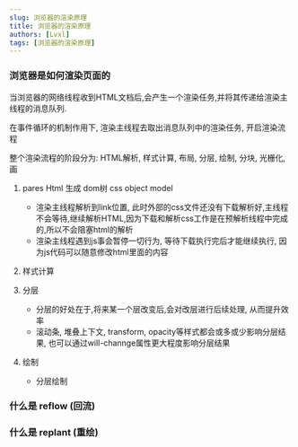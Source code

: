 ```yaml
---
slug: 浏览器的渲染原理
title: 浏览器的渲染原理
authors: [Lvxl]
tags: [浏览器的渲染原理]
---
```


### 浏览器是如何渲染页面的
当浏览器的网络线程收到HTML文档后,会产生一个渲染任务,并将其传递给渲染主线程的消息队列.

在事件循环的机制作用下, 渲染主线程去取出消息队列中的渲染任务, 开启渲染流程

整个渲染流程的阶段分为: HTML解析, 样式计算, 布局, 分层, 绘制, 分块, 光栅化, 画

1. pares Html 生成 dom树 css object model
    - 渲染主线程解析到link位置, 此时外部的css文件还没有下载解析好,主线程不会等待,继续解析HTML,因为下载和解析css工作是在预解析线程中完成的,所以不会阻塞html的解析
    - 渲染主线程遇到js事会暂停一切行为, 等待下载执行完后才能继续执行, 因为js代码可以随意修改html里面的内容

2. 样式计算
3. 分层
    - 分层的好处在于,将来某一个层改变后,会对改层进行后续处理, 从而提升效率
    - 滚动条, 堆叠上下文, transform, opacity等样式都会或多或少影响分层结果, 也可以通过will-channge属性更大程度影响分层结果
4. 绘制
    - 分层绘制

### 什么是 reflow (回流)

### 什么是 replant (重绘)